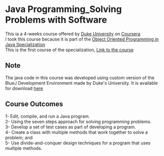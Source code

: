 # Java Programming_Solving Problems with Software

This ia a 4-weeks course offered by [Duke University](https://duke.edu/) on [Coursera](https://www.coursera.org/)\
I took this course because it is part of the [Object Oriented Programming in Java Specialization](https://www.coursera.org/specializations/object-oriented-programming)\
This is the first course of the specialization, [Link to the course](https://www.coursera.org/learn/java-programming/home/welcome)

## Note
The java code in this course was developed using custom version of the BlueJ Development Environment made by Duke's University. It is available for download [here](http://www.dukelearntoprogram.com/downloads/bluej.php?course=2)

## Course Outcomes 

1- Edit, compile, and run a Java program.\
2- Using the seven steps approach for solving programming problems.\
3- Develop a set of test cases as part of developing a program.\
4- Create a class with multiple methods that work together to solve a problem; and\
5- Use divide-and-conquer design techniques for a program that uses multiple methods.
